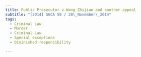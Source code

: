 ```yaml
---
title: Public Prosecutor v Wang Zhijian and another appeal 
subtitle: "[2014] SGCA 58 / 28\_November\_2014"
tags:
  - Criminal Law
  - Murder
  - Criminal Law
  - Special exceptions
  - Diminished responsibility

---
```



